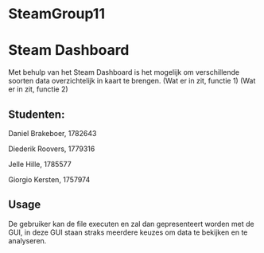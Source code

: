 # SteamGroup11

# Steam Dashboard

Met behulp van het Steam Dashboard is het mogelijk om verschillende soorten data overzichtelijk in kaart te brengen.
(Wat er in zit, functie 1)
(Wat er in zit, functie 2)

## Studenten: 

Daniel Brakeboer, 1782643 

Diederik Roovers, 1779316 

Jelle Hille, 1785577 

Giorgio Kersten, 1757974
 
## Usage

De gebruiker kan de file executen en zal dan gepresenteert worden met de GUI, in deze GUI staan straks meerdere keuzes om data te bekijken en te analyseren.
